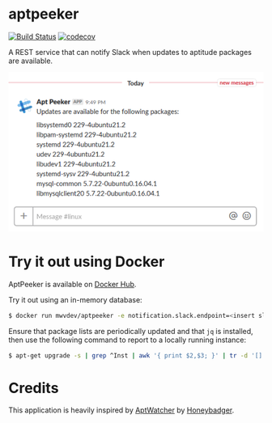 # aptpeeker
[![Build Status](https://travis-ci.org/mwvdev/aptpeeker.svg?branch=master)](https://travis-ci.org/mwvdev/aptpeeker) [![codecov](https://codecov.io/gh/mwvdev/aptpeeker/branch/master/graph/badge.svg)](https://codecov.io/gh/mwvdev/aptpeeker)

A REST service that can notify Slack when updates to aptitude packages are available.

![Example screenshot](screenshots/slack-notification.png)

# Try it out using Docker
AptPeeker is available on [Docker Hub](https://hub.docker.com/r/mwvdev/aptpeeker).

Try it out using an in-memory database:

``` bash
$ docker run mwvdev/aptpeeker -e notification.slack.endpoint=<insert slack incoming webhook endpoint>
```

Ensure that package lists are periodically updated and that `jq` is installed, then use the following command to report to a locally running instance:

``` bash
$ apt-get upgrade -s | grep ^Inst | awk '{ print $2,$3; }' | tr -d '[]' | jq --compact-output --slurp --raw-input 'split("\n") | map(select(. != ""))' | curl -X POST -u <insert user>:<insert password> -H 'Content-type: application/json' --data @- http://localhost:8080/api/package/updates
```

# Credits
This application is heavily inspired by [AptWatcher](https://github.com/honeybadger-io/aptwatcher) by [Honeybadger](https://www.honeybadger.io). 
